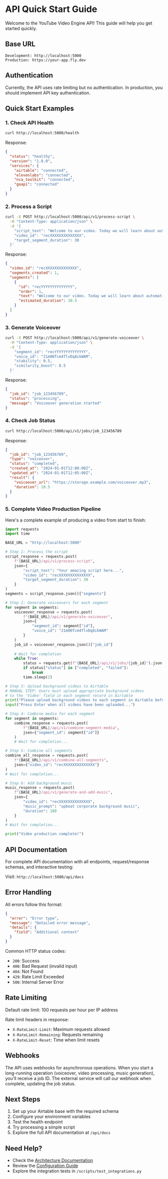 # API Quick Start Guide

Welcome to the YouTube Video Engine API! This guide will help you get started quickly.

## Base URL

```
Development: http://localhost:5000
Production: https://your-app.fly.dev
```

## Authentication

Currently, the API uses rate limiting but no authentication. In production, you should implement API key authentication.

## Quick Start Examples

### 1. Check API Health

```bash
curl http://localhost:5000/health
```

Response:
```json
{
  "status": "healthy",
  "version": "1.0.0",
  "services": {
    "airtable": "connected",
    "elevenlabs": "connected",
    "nca_toolkit": "connected",
    "goapi": "connected"
  }
}
```

### 2. Process a Script

```bash
curl -X POST http://localhost:5000/api/v1/process-script \
  -H "Content-Type: application/json" \
  -d '{
    "script_text": "Welcome to our video. Today we will learn about automation. This powerful technology can save you hours of work.",
    "video_id": "recXXXXXXXXXXXXXX",
    "target_segment_duration": 30
  }'
```

Response:
```json
{
  "video_id": "recXXXXXXXXXXXXXX",
  "segments_created": 1,
  "segments": [
    {
      "id": "recYYYYYYYYYYYYYY",
      "order": 1,
      "text": "Welcome to our video. Today we will learn about automation. This powerful technology can save you hours of work.",
      "estimated_duration": 10.5
    }
  ]
}
```

### 3. Generate Voiceover

```bash
curl -X POST http://localhost:5000/api/v1/generate-voiceover \
  -H "Content-Type: application/json" \
  -d '{
    "segment_id": "recYYYYYYYYYYYYYY",
    "voice_id": "21m00Tcm4TlvDq8ikWAM",
    "stability": 0.5,
    "similarity_boost": 0.5
  }'
```

Response:
```json
{
  "job_id": "job_123456789",
  "status": "processing",
  "message": "Voiceover generation started"
}
```

### 4. Check Job Status

```bash
curl http://localhost:5000/api/v1/jobs/job_123456789
```

Response:
```json
{
  "job_id": "job_123456789",
  "type": "voiceover",
  "status": "completed",
  "created_at": "2024-01-01T12:00:00Z",
  "updated_at": "2024-01-01T12:05:00Z",
  "result": {
    "voiceover_url": "https://storage.example.com/voiceover.mp3",
    "duration": 10.5
  }
}
```

### 5. Complete Video Production Pipeline

Here's a complete example of producing a video from start to finish:

```python
import requests
import time

BASE_URL = "http://localhost:5000"

# Step 1: Process the script
script_response = requests.post(
    f"{BASE_URL}/api/v1/process-script",
    json={
        "script_text": "Your amazing script here...",
        "video_id": "recXXXXXXXXXXXXXX",
        "target_segment_duration": 30
    }
)
segments = script_response.json()["segments"]

# Step 2: Generate voiceovers for each segment
for segment in segments:
    voiceover_response = requests.post(
        f"{BASE_URL}/api/v1/generate-voiceover",
        json={
            "segment_id": segment["id"],
            "voice_id": "21m00Tcm4TlvDq8ikWAM"
        }
    )
    job_id = voiceover_response.json()["job_id"]
    
    # Wait for completion
    while True:
        status = requests.get(f"{BASE_URL}/api/v1/jobs/{job_id}").json()
        if status["status"] in ["completed", "failed"]:
            break
        time.sleep(2)

# Step 3: Upload background videos to Airtable
# MANUAL STEP: Users must upload appropriate background videos 
# to the 'Video' field in each segment record in Airtable
print("Please upload background videos to each segment in Airtable before proceeding...")
input("Press Enter when all videos have been uploaded...")

# Step 4: Combine media for each segment
for segment in segments:
    combine_response = requests.post(
        f"{BASE_URL}/api/v1/combine-segment-media",
        json={"segment_id": segment["id"]}
    )
    # Wait for completion...

# Step 5: Combine all segments
combine_all_response = requests.post(
    f"{BASE_URL}/api/v1/combine-all-segments",
    json={"video_id": "recXXXXXXXXXXXXXX"}
)
# Wait for completion...

# Step 6: Add background music
music_response = requests.post(
    f"{BASE_URL}/api/v1/generate-and-add-music",
    json={
        "video_id": "recXXXXXXXXXXXXXX",
        "music_prompt": "upbeat corporate background music",
        "duration": 180
    }
)
# Wait for completion...

print("Video production complete!")
```

## API Documentation

For complete API documentation with all endpoints, request/response schemas, and interactive testing:

Visit: `http://localhost:5000/api/docs`

## Error Handling

All errors follow this format:

```json
{
  "error": "Error type",
  "message": "Detailed error message",
  "details": {
    "field": "Additional context"
  }
}
```

Common HTTP status codes:
- `200`: Success
- `400`: Bad Request (invalid input)
- `404`: Not Found
- `429`: Rate Limit Exceeded
- `500`: Internal Server Error

## Rate Limiting

Default rate limit: 100 requests per hour per IP address

Rate limit headers in response:
- `X-RateLimit-Limit`: Maximum requests allowed
- `X-RateLimit-Remaining`: Requests remaining
- `X-RateLimit-Reset`: Time when limit resets

## Webhooks

The API uses webhooks for asynchronous operations. When you start a long-running operation (voiceover, video processing, music generation), you'll receive a job ID. The external service will call our webhook when complete, updating the job status.

## Next Steps

1. Set up your Airtable base with the required schema
2. Configure your environment variables
3. Test the health endpoint
4. Try processing a simple script
5. Explore the full API documentation at `/api/docs`

## Need Help?

- Check the [Architecture Documentation](./ARCHITECTURE.md)
- Review the [Configuration Guide](./CONFIGURATION.md)
- Explore the integration tests in `/scripts/test_integrations.py`
